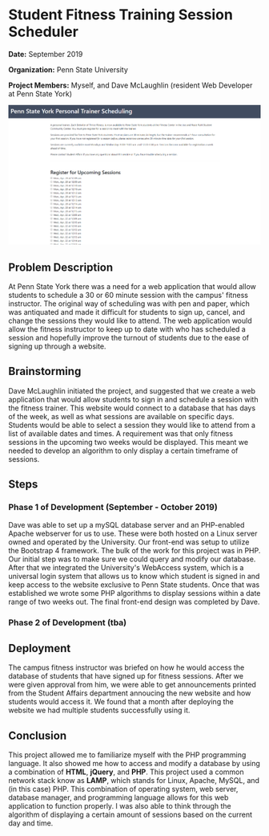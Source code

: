 # Student Fitness Training Session Scheduler
**Date:**  September 2019

**Organization:** Penn State University

**Project Members:** Myself, and Dave McLaughlin (resident Web Developer at Penn State York)

![](https://github.com/alexkoontz/student-fitness-session-scheduler/blob/master/rdme_src/fitness_site_1.png)

## Problem Description
At Penn State York there was a need for a web application that would allow students to schedule a 30 or 60 minute session with the campus' fitness instructor.  The original way of scheduling was with pen and paper, which was antiquated and made it difficult for students to sign up, cancel, and change the sessions they would like to attend.  The web application would allow the fitness instructor to keep up to date with who has scheduled a session and hopefully improve the turnout of students due to the ease of signing up through a website.

## Brainstorming
Dave McLaughlin initiated the project, and suggested that we create a web application that would allow students to sign in and schedule a session with the fitness trainer.  This website would connect to a database that has days of the week, as well as what sessions are available on specific days.  Students would be able to select a session they would like to attend from a list of available dates and times.  A requirement was that only fitness sessions in the upcoming two weeks would be displayed.  This meant we needed to develop an algorithm to only display a certain timeframe of sessions.

## Steps

### Phase 1 of Development (September - October 2019)

Dave was able to set up a mySQL database server and an PHP-enabled Apache webserver for us to use.  These were both hosted on a Linux server owned and operated by the University.  Our front-end was setup to utilize the Bootstrap 4 framework.  The bulk of the work for this project was in PHP.  Our initial step was to make sure we could query and modify our database.  After that we integrated the University's WebAccess system, which is a universal login system that allows us to know which student is signed in and keep access to the website exclusive to Penn State students.  Once that was established we wrote some PHP algorithms to display sessions within a date range of two weeks out.  The final front-end design was completed by Dave.  

### Phase 2 of Development (tba)

## Deployment

The campus fitness instructor was briefed on how he would access the database of students that have signed up for fitness sessions.  After we were given approval from him, we were able to get announcements printed from the Student Affairs department annoucing the new website and how students would access it.  We found that a month after deploying the website we had multiple students successfully using it.

## Conclusion
This project allowed me to familiarize myself with the PHP programming language.  It also showed me how to access and modify a database by using a combination of **HTML**, **jQuery**, and **PHP**.  This project used a common network stack know as **LAMP**, which stands for Linux, Apache, MySQL, and (in this case) PHP.  This combination of operating system, web server, database manager, and programming language allows for this web application to function properly.  I was also able to think through the algorithm of displaying a certain amount of sessions based on the current day and time.  
